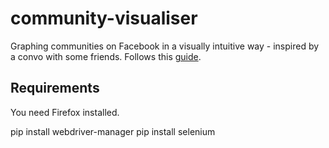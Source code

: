 # community-visualiser

Graphing communities on Facebook in a visually intuitive way - inspired by a convo with some friends. Follows this [guide](https://medium.com/analytics-vidhya/read-your-network-of-friends-in-facebook-by-scraping-with-python-a012adabb713).

## Requirements

You need Firefox installed.

pip install webdriver-manager
pip install selenium
